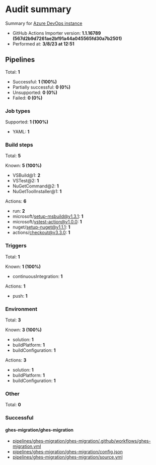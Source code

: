 # Audit summary

Summary for [Azure DevOps instance](https://dev.azure.com/ghes-demo/ghes-migration/_build)

- GitHub Actions Importer version: **1.1.16789 (567d2b9d7261ae2bf91a44a045565fd30a7b2501)**
- Performed at: **3/8/23 at 12:51**

## Pipelines

Total: **1**

- Successful: **1 (100%)**
- Partially successful: **0 (0%)**
- Unsupported: **0 (0%)**
- Failed: **0 (0%)**

### Job types

Supported: **1 (100%)**

- YAML: **1**

### Build steps

Total: **5**

Known: **5 (100%)**

- VSBuild@1: **2**
- VSTest@2: **1**
- NuGetCommand@2: **1**
- NuGetToolInstaller@1: **1**

Actions: **6**

- run: **2**
- microsoft/setup-msbuild@v1.3.1: **1**
- microsoft/vstest-action@v1.0.0: **1**
- nuget/setup-nuget@v1.1.1: **1**
- actions/checkout@v3.3.0: **1**

### Triggers

Total: **1**

Known: **1 (100%)**

- continuousIntegration: **1**

Actions: **1**

- push: **1**

### Environment

Total: **3**

Known: **3 (100%)**

- solution: **1**
- buildPlatform: **1**
- buildConfiguration: **1**

Actions: **3**

- solution: **1**
- buildPlatform: **1**
- buildConfiguration: **1**

### Other

Total: **0**

### Successful

#### ghes-migration/ghes-migration

- [pipelines/ghes-migration/ghes-migration/.github/workflows/ghes-migration.yml](pipelines/ghes-migration/ghes-migration/.github/workflows/ghes-migration.yml)
- [pipelines/ghes-migration/ghes-migration/config.json](pipelines/ghes-migration/ghes-migration/config.json)
- [pipelines/ghes-migration/ghes-migration/source.yml](pipelines/ghes-migration/ghes-migration/source.yml)

